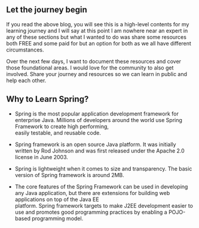 
## Let the journey begin

If you read the above blog, you will see this is a high-level contents for my learning journey and I will say at this point I am nowhere near an expert in any of these sections but what I wanted to do was share some resources both FREE and some paid for but an option for both as we all have different circumstances.

Over the next few days, I want to document these resources and cover those foundational areas. I would love for the community to also get involved. Share your journey and resources so we can learn in public and help each other.


## Why to Learn Spring?

- Spring is the most popular application development framework for enterprise Java. Millions of developers around the world use Spring Framework to create high performing,    
  easily testable, and reusable code.

- Spring framework is an open source Java platform. It was initially written by Rod Johnson and was first released under the Apache 2.0 license in June 2003.

- Spring is lightweight when it comes to size and transparency. The basic version of Spring framework is around 2MB.

- The core features of the Spring Framework can be used in developing any Java application, but there are extensions for building web applications on top of the Java EE      
  platform. Spring framework targets to make J2EE development easier to use and promotes good programming practices by enabling a POJO-based programming model.
